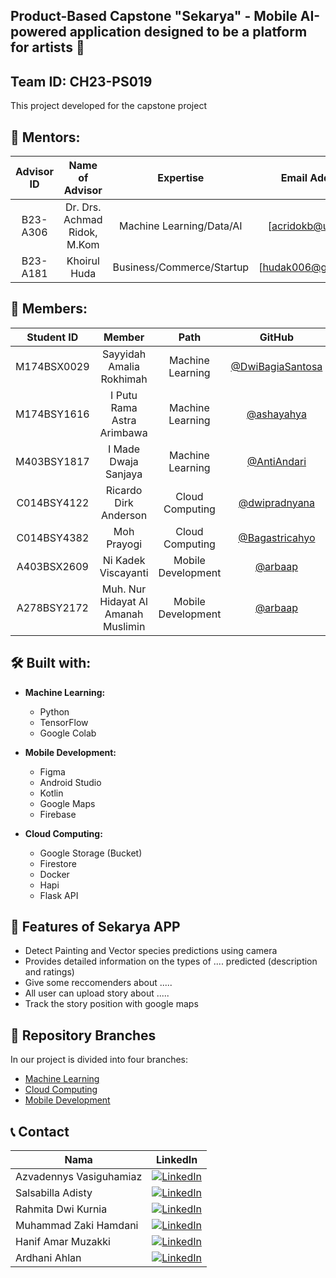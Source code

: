 ## Product-Based Capstone "Sekarya" - Mobile AI-powered application designed to be a platform for artists 👋
## Team ID: CH23-PS019

This project developed for the capstone project 

## 🧙 Mentors:

|  Advisor ID  | Name of Advisor                 | Expertise                   | Email Address           |
| :----------: | :-----------------------------: |:-------------------------:  | :---------------------: |
|   B23-A306   | Dr. Drs. Achmad Ridok, M.Kom    | Machine Learning/Data/AI    | [acridokb@ub.ac.id]
|   B23-A181   | Khoirul Huda                    | Business/Commerce/Startup   | [hudak006@gmail.com]

## 🙋‍ Members:

| Student ID  | Member                                  | Path                | GitHub                                                  |
| :---------: | :-------------------------------------: |:-----------------:  | :-----------------------------------------------------: |
| M174BSX0029 | Sayyidah Amalia Rokhimah                | Machine Learning    | [@DwiBagiaSantosa](https://github.com/DwiBagiaSantosa)
| M174BSY1616 | I Putu Rama Astra Arimbawa              | Machine Learning    | [@ashayahya](https://github.com/ashayahya)
| M403BSY1817 | I Made Dwaja Sanjaya                    | Machine Learning    | [@AntiAndari](https://github.com/AntiAndari)
| C014BSY4122 | Ricardo Dirk Anderson                   | Cloud Computing     | [@dwipradnyana](https://github.com/dwipradnyana)
| C014BSY4382 | Moh Prayogi                             | Cloud Computing     | [@Bagastricahyo](https://github.com/Bagastricahyo)
| A403BSX2609 | Ni Kadek Viscayanti                     | Mobile Development  | [@arbaap](https://github.com/arbaap)
| A278BSY2172 | Muh. Nur Hidayat Al Amanah Muslimin     | Mobile Development  | [@arbaap](https://github.com/arbaap)

## 🛠 Built with:

- **Machine Learning:**
  - Python
  - TensorFlow
  - Google Colab

- **Mobile Development:**
  - Figma
  - Android Studio
  - Kotlin
  - Google Maps
  - Firebase

- **Cloud Computing:**
  - Google Storage (Bucket)
  - Firestore
  - Docker
  - Hapi
  - Flask API

## 📱 Features of Sekarya APP

- Detect Painting and Vector species predictions using camera
- Provides detailed information on the types of .... predicted (description and ratings)
- Give some reccomenders about ..... 
- All user can upload story about .....
- Track the story position with google maps

## 🔗 Repository Branches

In our project is divided into four branches:
  - [Machine Learning](-)
  - [Cloud Computing](-)
  - [Mobile Development](-)

## 📞 Contact

| Nama  | LinkedIn |
|-------|----------|
| Azvadennys Vasiguhamiaz  | [![LinkedIn](https://img.shields.io/badge/LinkedIn-%230077B5.svg?logo=linkedin&logoColor=white)](https://www.linkedin.com/in/azvadennys-vasiguhamiaz/)  |
| Salsabilla Adisty  | [![LinkedIn](https://img.shields.io/badge/LinkedIn-%230077B5.svg?logo=linkedin&logoColor=white)](https://www.linkedin.com/in/salsabilla-adisty-180685218/)  |
| Rahmita Dwi Kurnia  | [![LinkedIn](https://img.shields.io/badge/LinkedIn-%230077B5.svg?logo=linkedin&logoColor=white)](https://www.linkedin.com/in/rahmita-dwi/)  |
| Muhammad Zaki Hamdani  | [![LinkedIn](https://img.shields.io/badge/LinkedIn-%230077B5.svg?logo=linkedin&logoColor=white)](https://www.linkedin.com/in/muhammad-zaki-hamdani-b1b8541b9/)  |
| Hanif Amar Muzakki  | [![LinkedIn](https://img.shields.io/badge/LinkedIn-%230077B5.svg?logo=linkedin&logoColor=white)](https://www.linkedin.com/in/hanif-muzakki-48892a169/)  |
| Ardhani Ahlan  | [![LinkedIn](https://img.shields.io/badge/LinkedIn-%230077B5.svg?logo=linkedin&logoColor=white)](https://www.linkedin.com/in/ardhani-ahlan-5a1312170/)  |

